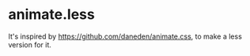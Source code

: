 animate.less
============

It's inspired by https://github.com/daneden/animate.css, to make a less version for it.
